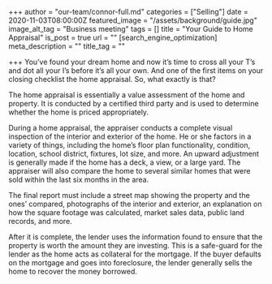+++
author = "our-team/connor-full.md"
categories = ["Selling"]
date = 2020-11-03T08:00:00Z
featured_image = "/assets/background/guide.jpg"
image_alt_tag = "Business meeting"
tags = []
title = "Your Guide to Home Appraisal"
is_post = true
url = ""
[search_engine_optimization]
meta_description = ""
title_tag = ""

+++
You’ve found your dream home and now it’s time to cross all your T’s and dot all your I’s before it’s all your own. And one of the first items on your closing checklist the home appraisal. So, what exactly is that?

The home appraisal is essentially a value assessment of the home and property. It is conducted by a certified third party and is used to determine whether the home is priced appropriately.

During a home appraisal, the appraiser conducts a complete visual inspection of the interior and exterior of the home. He or she factors in a variety of things, including the home’s floor plan functionality, condition, location, school district, fixtures, lot size, and more. An upward adjustment is generally made if the home has a deck, a view, or a large yard. The appraiser will also compare the home to several similar homes that were sold within the last six months in the area.

The final report must include a street map showing the property and the ones’ compared, photographs of the interior and exterior, an explanation on how the square footage was calculated, market sales data, public land records, and more.

After it is complete, the lender uses the information found to ensure that the property is worth the amount they are investing. This is a safe-guard for the lender as the home acts as collateral for the mortgage. If the buyer defaults on the mortgage and goes into foreclosure, the lender generally sells the home to recover the money borrowed.